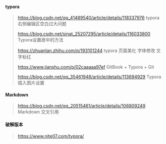 #### typora

>https://blog.csdn.net/qq_41489540/article/details/118337976   typora 右侧编辑区空白过大问题
>
>https://blog.csdn.net/sinat_25207295/article/details/116033800 Typora设置居中的方法
>
>https://zhuanlan.zhihu.com/p/193101244  typora 页面美化 字体修改 文字标红
>
>https://www.jianshu.com/p/02caaaaa97ef  GitBook + Typora + Git
>
>https://blog.csdn.net/qq_35461948/article/details/113694929  Typora 插入图片设置

#### Markdown

>https://blog.csdn.net/qq_20515461/article/details/106809249     Markdown 交叉引用

#### 破解版本

>https://www.nite07.com/typora/
